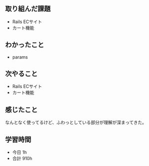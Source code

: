 ## 取り組んだ課題
- Rails ECサイト
- カート機能

## わかったこと
- params

## 次やること
- Rails ECサイト
- カート機能

## 感じたこと
なんとなく使ってるけど、ふわっとしている部分が理解が深まってきた。

## 学習時間
- 今日 1h
- 合計 910h
